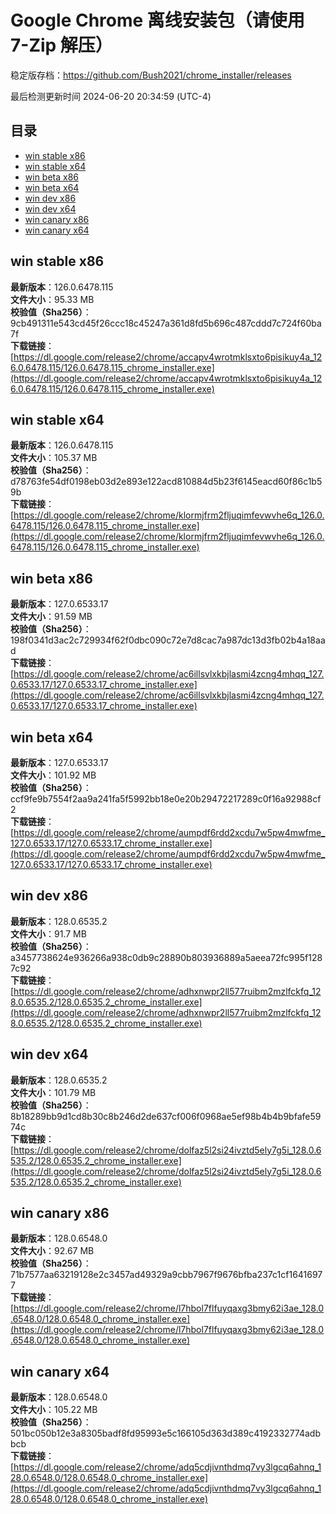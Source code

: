 # Google Chrome 离线安装包（请使用 7-Zip 解压）
稳定版存档：<https://github.com/Bush2021/chrome_installer/releases>

最后检测更新时间
2024-06-20 20:34:59 (UTC-4)


## 目录
* [win stable x86](https://github.com/Bush2021/chrome_installer?tab=readme-ov-file#win-stable-x86)
* [win stable x64](https://github.com/Bush2021/chrome_installer?tab=readme-ov-file#win-stable-x64)
* [win beta x86](https://github.com/Bush2021/chrome_installer?tab=readme-ov-file#win-beta-x86)
* [win beta x64](https://github.com/Bush2021/chrome_installer?tab=readme-ov-file#win-beta-x64)
* [win dev x86](https://github.com/Bush2021/chrome_installer?tab=readme-ov-file#win-dev-x86)
* [win dev x64](https://github.com/Bush2021/chrome_installer?tab=readme-ov-file#win-dev-x64)
* [win canary x86](https://github.com/Bush2021/chrome_installer?tab=readme-ov-file#win-canary-x86)
* [win canary x64](https://github.com/Bush2021/chrome_installer?tab=readme-ov-file#win-canary-x64)

## win stable x86
**最新版本**：126.0.6478.115  
**文件大小**：95.33 MB  
**校验值（Sha256）**：9cb491311e543cd45f26ccc18c45247a361d8fd5b696c487cddd7c724f60ba7f  
**下载链接**：[https://dl.google.com/release2/chrome/accapv4wrotmklsxto6pisikuy4a_126.0.6478.115/126.0.6478.115_chrome_installer.exe](https://dl.google.com/release2/chrome/accapv4wrotmklsxto6pisikuy4a_126.0.6478.115/126.0.6478.115_chrome_installer.exe)  

## win stable x64
**最新版本**：126.0.6478.115  
**文件大小**：105.37 MB  
**校验值（Sha256）**：d78763fe54df0198eb03d2e893e122acd810884d5b23f6145eacd60f86c1b59b  
**下载链接**：[https://dl.google.com/release2/chrome/klormjfrm2fljuqimfevwvhe6q_126.0.6478.115/126.0.6478.115_chrome_installer.exe](https://dl.google.com/release2/chrome/klormjfrm2fljuqimfevwvhe6q_126.0.6478.115/126.0.6478.115_chrome_installer.exe)  

## win beta x86
**最新版本**：127.0.6533.17  
**文件大小**：91.59 MB  
**校验值（Sha256）**：198f0341d3ac2c729934f62f0dbc090c72e7d8cac7a987dc13d3fb02b4a18aad  
**下载链接**：[https://dl.google.com/release2/chrome/ac6illsvlxkbjlasmi4zcng4mhqq_127.0.6533.17/127.0.6533.17_chrome_installer.exe](https://dl.google.com/release2/chrome/ac6illsvlxkbjlasmi4zcng4mhqq_127.0.6533.17/127.0.6533.17_chrome_installer.exe)  

## win beta x64
**最新版本**：127.0.6533.17  
**文件大小**：101.92 MB  
**校验值（Sha256）**：ccf9fe9b7554f2aa9a241fa5f5992bb18e0e20b29472217289c0f16a92988cf2  
**下载链接**：[https://dl.google.com/release2/chrome/aumpdf6rdd2xcdu7w5pw4mwfme_127.0.6533.17/127.0.6533.17_chrome_installer.exe](https://dl.google.com/release2/chrome/aumpdf6rdd2xcdu7w5pw4mwfme_127.0.6533.17/127.0.6533.17_chrome_installer.exe)  

## win dev x86
**最新版本**：128.0.6535.2  
**文件大小**：91.7 MB  
**校验值（Sha256）**：a3457738624e936266a938c0db9c28890b803936889a5aeea72fc995f1287c92  
**下载链接**：[https://dl.google.com/release2/chrome/adhxnwpr2ll577ruibm2mzlfckfq_128.0.6535.2/128.0.6535.2_chrome_installer.exe](https://dl.google.com/release2/chrome/adhxnwpr2ll577ruibm2mzlfckfq_128.0.6535.2/128.0.6535.2_chrome_installer.exe)  

## win dev x64
**最新版本**：128.0.6535.2  
**文件大小**：101.79 MB  
**校验值（Sha256）**：8b18289bb9d1cd8b30c8b246d2de637cf006f0968ae5ef98b4b4b9bfafe5974c  
**下载链接**：[https://dl.google.com/release2/chrome/dolfaz5l2si24ivztd5ely7g5i_128.0.6535.2/128.0.6535.2_chrome_installer.exe](https://dl.google.com/release2/chrome/dolfaz5l2si24ivztd5ely7g5i_128.0.6535.2/128.0.6535.2_chrome_installer.exe)  

## win canary x86
**最新版本**：128.0.6548.0  
**文件大小**：92.67 MB  
**校验值（Sha256）**：71b7577aa63219128e2c3457ad49329a9cbb7967f9676bfba237c1cf16416977  
**下载链接**：[https://dl.google.com/release2/chrome/l7hbol7flfuyqaxg3bmy62i3ae_128.0.6548.0/128.0.6548.0_chrome_installer.exe](https://dl.google.com/release2/chrome/l7hbol7flfuyqaxg3bmy62i3ae_128.0.6548.0/128.0.6548.0_chrome_installer.exe)  

## win canary x64
**最新版本**：128.0.6548.0  
**文件大小**：105.22 MB  
**校验值（Sha256）**：501bc050b12e3a8305badf8fd95993e5c166105d363d389c4192332774adbbcb  
**下载链接**：[https://dl.google.com/release2/chrome/adq5cdjivnthdmq7vy3lgcq6ahnq_128.0.6548.0/128.0.6548.0_chrome_installer.exe](https://dl.google.com/release2/chrome/adq5cdjivnthdmq7vy3lgcq6ahnq_128.0.6548.0/128.0.6548.0_chrome_installer.exe)  

